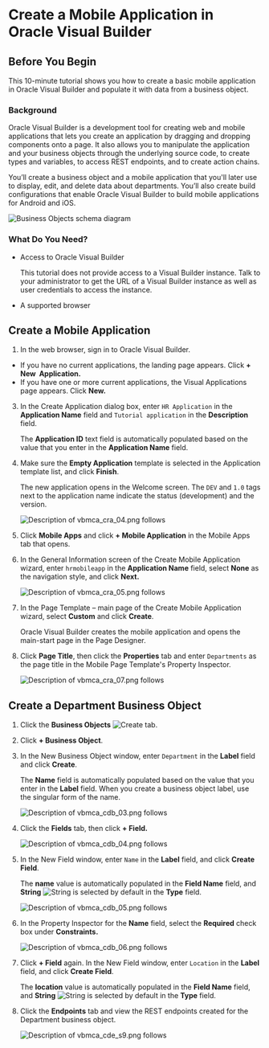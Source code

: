 # Create a Mobile Application in Oracle Visual Builder

## Before You Begin

This 10-minute tutorial shows you how to create a basic mobile application in Oracle Visual Builder and populate it with data from a business object.

### Background

Oracle Visual Builder is a development tool for creating web and mobile applications that lets you create an application by dragging and dropping components onto a page. It also allows you to manipulate the application and your business objects through the underlying source code, to create types and variables, to access REST endpoints, and to create action chains.

You’ll create a business object and a mobile application that you'll later use to display, edit, and delete data about departments. You’ll also create build configurations that enable Oracle Visual Builder to build mobile applications for Android and iOS.

![Business Objects schema diagram](./img/vbmca_dbdiagram.png)

### What Do You Need?

-   Access to Oracle Visual Builder

    This tutorial does not provide access to a Visual Builder instance. Talk to your administrator to get the URL of a Visual Builder instance as well as user credentials to access the instance.

-   A supported browser

## Create a Mobile Application

1.  In the web browser, sign in to Oracle Visual Builder.

-   If you have no current applications, the landing page appears. Click **\+ New  Application.**
-   If you have one or more current applications, the Visual Applications page appears. Click **New.**

3.  In the Create Application dialog box, enter `HR Application` in the **Application Name** field and `Tutorial application` in the **Description** field. 

    The **Application ID** text field is automatically populated based on the value that you enter in the **Application Name** field.

4.  Make sure the **Empty Application** template is selected in the Application template list, and click **Finish**.

    The new application opens in the Welcome screen. The `DEV` and `1.0` tags next to the application name indicate the status (development) and the version.

    ![Description
    of vbmca_cra_04.png follows](./img/vbmca_cra_04.png)

5.  Click **Mobile Apps** and click **\+ Mobile Application** in the Mobile Apps tab that opens.
6.  In the General Information screen of the Create Mobile Application wizard, enter `hrmobileapp` in the **Application Name** field, select **None** as the navigation style, and click **Next.**

    ![Description
    of vbmca_cra_05.png follows](./img/vbmca_cra_05.png)

7.  In the Page Template – main page of the Create Mobile Application wizard, select **Custom** and click **Create**.

    Oracle Visual Builder creates the mobile application and opens the main-start page in the Page Designer.

8.  Click **Page Title**, then click the **Properties** tab and enter `Departments` as the page title in the Mobile Page Template's Property Inspector.

    ![Description
    of vbmca_cra_07.png follows](./img/vbmca_cra_07.png)


## Create a Department Business Object

1.  Click the **Business Objects** ![Create](./img/vbmca_bo_icon.png) tab.
2.  Click **\+ Business Object**.
3.  In the New Business Object window, enter `Department` in the **Label** field and click **Create**.

    The **Name** field is automatically populated based on the value that you enter in the **Label** field. When you create a business object label, use the singular form of the name.

    ![Description
    of vbmca_cdb_03.png follows](./img/vbmca_cdb_03.png)

4.  Click the **Fields** tab, then click **\+ Field.**

    ![Description
    of vbmca_cdb_04.png follows](./img/vbmca_cdb_04.png)

5.  In the New Field window, enter `Name` in the **Label** field, and click **Create Field**.

    The **name** value is automatically populated in the **Field Name** field, and **String** ![String](./img/vbmca_textfield_icon.png) is selected by default in the **Type** field.

    ![Description
    of vbmca_cdb_05.png follows](./img/vbmca_cdb_05.png)

6.  In the Property Inspector for the **Name** field, select the **Required** check box under **Constraints.**

    ![Description
    of vbmca_cdb_06.png follows](./img/vbmca_cdb_06.png)

7.  Click **\+ Field** again. In the New Field window, enter `Location` in the **Label** field, and click **Create Field**.

    The **location** value is automatically populated in the **Field Name** field, and **String** ![String](./img/vbmca_textfield_icon.png) is selected by default in the **Type** field.

8.  Click the **Endpoints** tab and view the REST endpoints created for the Department business object.

    ![Description
    of vbmca_cde_s9.png follows](./img/vbmca_cde_s9.png)
